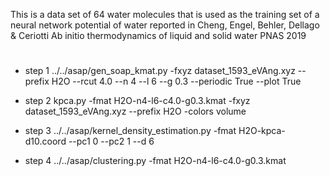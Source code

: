 This is a data set of 64 water molecules that is used as the training set of a neural network potential of water reported in
Cheng, Engel, Behler, Dellago & Ceriotti Ab initio thermodynamics of liquid
and solid water PNAS 2019

#
* step 1
../../asap/gen_soap_kmat.py -fxyz dataset_1593_eVAng.xyz --prefix H2O --rcut 4.0 --n 4 --l 6 --g 0.3 --periodic True --plot True

* step 2
kpca.py -fmat H2O-n4-l6-c4.0-g0.3.kmat -fxyz dataset_1593_eVAng.xyz --prefix H2O -colors volume

* step 3
../../asap/kernel_density_estimation.py -fmat H2O-kpca-d10.coord --pc1 0 --pc2 1 --d 6

* step 4
../../asap/clustering.py -fmat H2O-n4-l6-c4.0-g0.3.kmat
